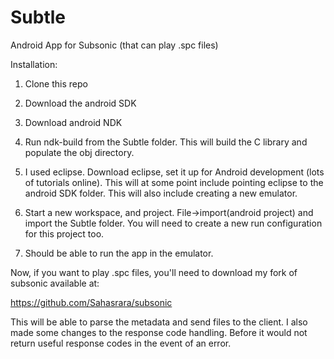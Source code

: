 Subtle
======

Android App for Subsonic (that can play .spc files)


Installation:

1) Clone this repo

2) Download the android SDK

3) Download android NDK

4) Run ndk-build from the Subtle folder.  This will build the C library and populate the obj directory.

5) I used eclipse.  Download eclipse, set it up for Android development (lots of tutorials online).
   This will at some point include pointing eclipse to the android SDK folder.  This will also include
   creating a new emulator.

6) Start a new workspace, and project.  File->import(android project) and import the Subtle folder.
   You will need to create a new run configuration for this project too.

7) Should be able to run the app in the emulator.  


Now, if you want to play .spc files, you'll need to download my fork of subsonic available at:

https://github.com/Sahasrara/subsonic

This will be able to parse the metadata and send files to the client.  I also made some changes to the 
response code handling.  Before it would not return useful response codes in the event of an error.